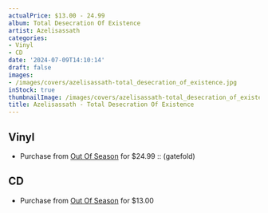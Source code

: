 ```yaml
---
actualPrice: $13.00 - 24.99
album: Total Desecration Of Existence
artist: Azelisassath
categories:
- Vinyl
- CD
date: '2024-07-09T14:10:14'
draft: false
images:
- /images/covers/azelisassath-total_desecration_of_existence.jpg
inStock: true
thumbnailImage: /images/covers/azelisassath-total_desecration_of_existence-thumb.jpg
title: Azelisassath - Total Desecration Of Existence
---
```


## Vinyl
* Purchase from [Out Of Season](https://www.outofseasonlabel.com/products/azelisassath-total-desecration-of-existence-vinyl-lp-gatefold) for $24.99 :: (gatefold)
## CD
* Purchase from [Out Of Season](https://www.outofseasonlabel.com/products/azelisassath-total-desecration-of-existence-cd) for $13.00
